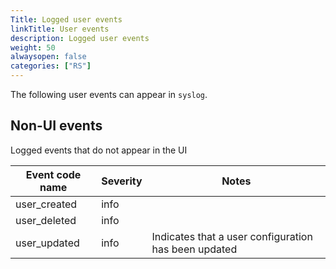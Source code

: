 ```yaml
---
Title: Logged user events
linkTitle: User events
description: Logged user events
weight: 50
alwaysopen: false
categories: ["RS"]
---
```


The following user events can appear in `syslog`.

## Non-UI events

Logged events that do not appear in the UI

| Event code name | Severity | Notes |
|-----------------|----------|-------|
| user_created | info |  |
| user_deleted | info |  |
| user_updated | info | Indicates that a user configuration has been updated |
